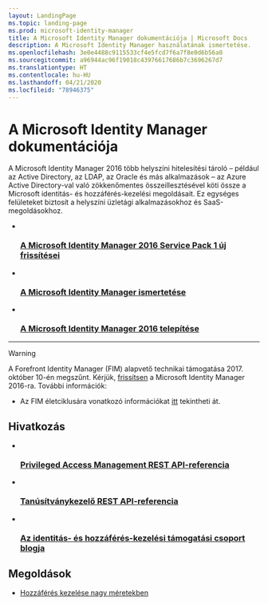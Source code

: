 ```yaml
---
layout: LandingPage
ms.topic: landing-page
ms.prod: microsoft-identity-manager
title: A Microsoft Identity Manager dokumentációja | Microsoft Docs
description: A Microsoft Identity Manager használatának ismertetése.
ms.openlocfilehash: 3e0e4488c9115533cf4e5fcd7f6a7f8e0d6b56a0
ms.sourcegitcommit: a96944ac96f19018c43976617686b7c3696267d7
ms.translationtype: HT
ms.contentlocale: hu-HU
ms.lasthandoff: 04/21/2020
ms.locfileid: "78946375"
---
```

# <a name="microsoft-identity-manager-documentation"></a>A Microsoft Identity Manager dokumentációja

A Microsoft Identity Manager 2016 több helyszíni hitelesítési tároló – például az Active Directory, az LDAP, az Oracle és más alkalmazások – az Azure Active Directory-val való zökkenőmentes összeillesztésével köti össze a Microsoft identitás- és hozzáférés-kezelési megoldásait. Ez egységes felületeket biztosít a helyszíni üzletági alkalmazásokhoz és SaaS-megoldásokhoz.

<ul class="panelContent cardsFTitle">
    <li>
        <a href="reference/version-history.md">
        <div class="cardSize">
            <div class="cardPadding">
                <div class="card">
                    <div class="cardImageOuter">
                        <div class="cardImage">
                            <img src="/MIMDocs/media/index/i_whats-new.svg" alt="" />
                        </div>
                    </div>
                    <div class="cardText">
                        <h3>A Microsoft Identity Manager 2016 Service Pack 1 új frissítései</h3>
                    </div>
                </div>
            </div>
        </div>
        </a>
    </li>
    <li>
        <a href="microsoft-identity-manager-2016.md">
        <div class="cardSize">
            <div class="cardPadding">
                <div class="card">
                    <div class="cardImageOuter">
                        <div class="cardImage">
                            <img src="/MIMDocs/media/index/i_learn-about.svg" alt="" />
                        </div>
                    </div>
                    <div class="cardText">
                        <h3>A Microsoft Identity Manager ismertetése</h3>                    </div>
                </div>
            </div>
        </div>
        </a>
    </li>
    <li>
        <a href="microsoft-identity-manager-deploy.md">
        <div class="cardSize">
            <div class="cardPadding">
                <div class="card">
                    <div class="cardImageOuter">
                        <div class="cardImage">
                            <img src="/MIMDocs/media/index/i_deploy.svg" alt="" />
                        </div>
                    </div>
                    <div class="cardText">
                        <h3>A Microsoft Identity Manager 2016 telepítése</h3>
                    </div>
                </div>
            </div>
        </div>
        </a>
    </li>
</ul>

---

> [!WARNING]
> A Forefront Identity Manager (FIM) alapvető technikai támogatása 2017. október 10-én megszűnt. Kérjük, <a href="microsoft-identity-manager-2016-upgrade-from-fim-2010-r2.md" data-raw-source="[upgrade](microsoft-identity-manager-2016-upgrade-from-fim-2010-r2.md)">frissítsen</a> a Microsoft Identity Manager 2016-ra. További információk: 
> - Az FIM életciklusára vonatkozó információkat <a href="https://support.microsoft.com/lifecycle/search?alpha=Microsoft%20Forefront%20Identity%20Manager%202010%20R2%20Service%20Pack%201,Microsoft%20Identity%20Manager%202016,Microsoft%20Forefront%20Identity%20Manager%202010" data-raw-source="[here](https://support.microsoft.com/lifecycle/search?alpha=Microsoft%20Forefront%20Identity%20Manager%202010%20R2%20Service%20Pack%201,Microsoft%20Identity%20Manager%202016,Microsoft%20Forefront%20Identity%20Manager%202010)">itt</a> tekintheti át. 

<h2>Hivatkozás</h2>
<ul class="panelContent cardsFTitle">
    <li>
        <a href="/microsoft-identity-manager/reference/privileged-access-management-rest-api-reference">
        <div class="cardSize">
            <div class="cardPadding">
                <div class="card">
                    <div class="cardImageOuter">
                        <div class="cardImage">
                            <img src="/MIMDocs/media/index/i_reference.svg" alt="" />
                        </div>
                    </div>
                    <div class="cardText">
                        <h3>Privileged Access Management REST API-referencia</h3>
                    </div>
                </div>
            </div>
        </div>
        </a>
    </li>
        <li>
        <a href="/microsoft-identity-manager/reference/certificate-management-rest-api-reference">
        <div class="cardSize">
            <div class="cardPadding">
                <div class="card">
                    <div class="cardImageOuter">
                        <div class="cardImage">
                            <img src="/MIMDocs/media/index/i_reference.svg" alt="" />
                        </div>
                    </div>
                    <div class="cardText">
                        <h3>Tanúsítványkezelő REST API-referencia</h3>
                    </div>
                </div>
            </div>
        </div>
        </a>
    </li>
    <li>
        <a href="https://blogs.technet.microsoft.com/iamsupport/">
        <div class="cardSize">
            <div class="cardPadding">
                <div class="card">
                    <div class="cardImageOuter">
                        <div class="cardImage">
                            <img src="/MIMDocs/media/index/i_blog.svg" alt="" />
                        </div>
                    </div>
                    <div class="cardText">
                        <h3>Az identitás- és hozzáférés-kezelési támogatási csoport blogja</h3>
                    </div>
                </div>
            </div>
        </div>
        </a>
    </li>
</ul>

<h2>Megoldások</h2>
<ul class="panelContent cardsW">
    <li>
        <div class="cardSize">
            <div class="cardPadding">
                <div class="card">
                    <div class="cardText">
                        <p><a href="/enterprise-mobility-security/solutions/manage-access-at-scale">Hozzáférés kezelése nagy méretekben</a></p>
                    </div>
                </div>
            </div>
        </div>
    </li>
</ul>
